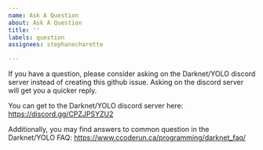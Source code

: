 ```yaml
---
name: Ask A Question
about: Ask A Question
title: ''
labels: question
assignees: stephanecharette

---
```


If you have a question, please consider asking on the Darknet/YOLO discord server instead of creating this github issue.  Asking on the discord server will get you a quicker reply.

You can get to the Darknet/YOLO discord server here:  https://discord.gg/CPZJPSYZU2

Additionally, you may find answers to common question in the Darknet/YOLO FAQ:  https://www.ccoderun.ca/programming/darknet_faq/
